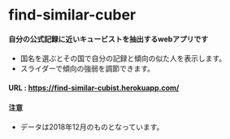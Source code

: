 # find-similar-cuber
#### 自分の公式記録に近いキュービストを抽出するwebアプリです
* 国名を選ぶとその国で自分の記録と傾向の似た人を表示します。
* スライダーで傾向の強弱を調節できます。

#### URL : https://find-similar-cubist.herokuapp.com/ 

#### 注意
* データは2018年12月のものとなっています。
